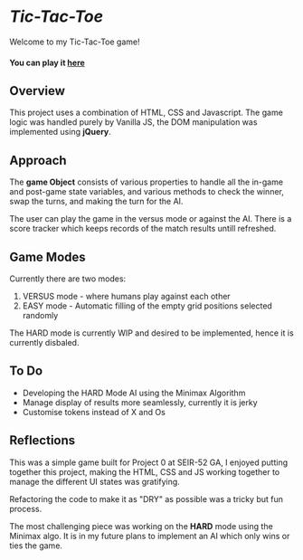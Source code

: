 # **_Tic-Tac-Toe_**

Welcome to my Tic-Tac-Toe game!

#### You can play it [here](https://dhaya94.github.io/tic-tac-toe/)

## **Overview**

This project uses a combination of HTML, CSS and Javascript. The game logic was handled purely by Vanilla JS, the DOM manipulation was implemented using **jQuery**.

## **Approach**

The **game Object** consists of various properties to handle all the in-game and post-game state variables, and various methods to check the winner, swap the turns, and making the turn for the AI.

The user can play the game in the versus mode or against the AI.
There is a score tracker which keeps records of the match results untill refreshed.

## **Game Modes**

Currently there are two modes:

1. VERSUS mode - where humans play against each other
2. EASY mode - Automatic filling of the empty grid positions selected randomly

The HARD mode is currently WIP and desired to be implemented, hence it is currently disbaled.

## **To Do**

- Developing the HARD Mode AI using the Minimax Algorithm
- Manage display of results more seamlessly, currently it is jerky
- Customise tokens instead of X and Os

## **Reflections**

This was a simple game built for Project 0 at SEIR-52 GA,
I enjoyed putting together this project, making the HTML, CSS and JS working together to manage the different UI states was gratifying.

Refactoring the code to make it as "DRY" as possible was a tricky but fun process.

The most challenging piece was working on the **HARD** mode using the Minimax algo. It is in my future plans to implement an AI which only wins or ties the game.
